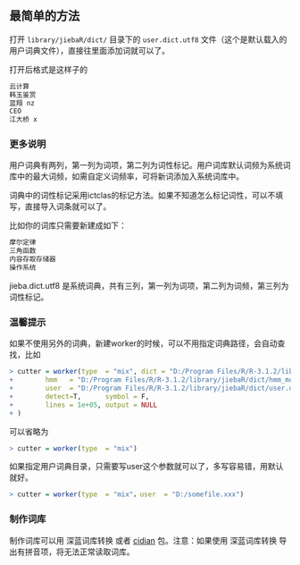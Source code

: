 ## 最简单的方法

打开 `library/jiebaR/dict/` 目录下的 `user.dict.utf8` 文件（这个是默认载入的用户词典文件），直接往里面添加词就可以了。

打开后格式是这样子的

```r
云计算
韩玉鉴赏
蓝翔 nz
CEO
江大桥 x
```

### 更多说明

用户词典有两列，第一列为词项，第二列为词性标记。用户词库默认词频为系统词库中的最大词频，如需自定义词频率，可将新词添加入系统词库中。

词典中的词性标记采用ictclas的标记方法。如果不知道怎么标记词性，可以不填写，直接导入词条就可以了。

比如你的词库只需要新建成如下：

```r
摩尔定律
三角函数
内容存取存储器
操作系统
```

jieba.dict.utf8 是系统词典，共有三列，第一列为词项，第二列为词频，第三列为词性标记。


### 温馨提示

如果不使用另外的词典，新建worker的时候，可以不用指定词典路径，会自动查找，比如

```r
> cutter = worker(type  = "mix", dict = "D:/Program Files/R/R-3.1.2/library/jiebaR/dict/jieba.dict.utf8",
+        hmm   = "D:/Program Files/R/R-3.1.2/library/jiebaR/dict/hmm_model.utf8",  
+        user  = "D:/Program Files/R/R-3.1.2/library/jiebaR/dict/user.dict.utf8",
+        detect=T,      symbol = F,
+        lines = 1e+05, output = NULL
+ ) 
```

可以省略为

```r
> cutter = worker(type  = "mix") 
```

如果指定用户词典目录，只需要写user这个参数就可以了，多写容易错，用默认就好。

```r
> cutter = worker(type  = "mix"，user  = "D:/somefile.xxx") 
```

### 制作词库


制作词库可以用 深蓝词库转换 或者 [cidian](https://github.com/qinwf/cidian/) 包。注意：如果使用  深蓝词库转换 导出有拼音项，将无法正常读取词库。
